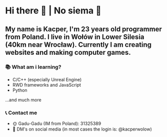 # Hi there 👋 | No siema 🙂

## My name is Kacper, I'm 23 years old programmer from Poland. I live in Wołów in Lower Silesia (40km near Wrocław). Currently I am creating websites and making computer games.

<!--### 💼 Where am I?

- 🎮 Working at: Madnetic Games SA (Wrocław)
- 🎓 Study at: WSB university (Wrocław)
- 📺 Collaborate with: TVS Styk (student TV in Wrocław)
- 🌐 I create projects under the "[Grupa Systemik](http://systemik.ct8.pl/)" brand ([@systemik.corp](https://github.com/systemik-corp))-->

### 📚 What am i learning?

- C/C++ (especially Unreal Engine)
- RWD frameworks and JavaScript
- Python

...and much more

### 📞 Contact me

- 🌞 Gadu-Gadu (IM from Poland): 31325389
- 📧 DM's on social media (in most cases the login is: @kacperwolow)

<!--
kacperwolow.ct8.pl | jablonka.ct8.pl | systemik.ct8.pl | youngdev.ct8.pl
https://github.com/adam-p/markdown-here/wiki/Markdown-Cheatsheet
-->